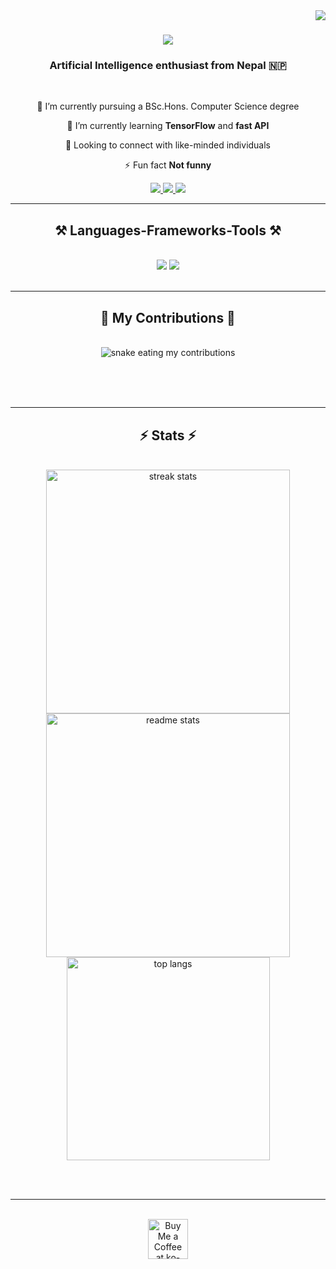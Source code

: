 <img align="right" src="https://visitor-badge.laobi.icu/badge?page_id=Aseeeem-kc.Aseeeem-kc" />

<h1 align="center">
    <img src="https://readme-typing-svg.herokuapp.com/?font=Righteous&size=35&center=true&vCenter=true&width=500&height=70&duration=4000&lines=Hi+There!+👋;+I'm+Aseeeem+kc!;" />
</h1>

<h3 align="center">Artificial Intelligence enthusiast from Nepal 🇳🇵</h3>

<br/>

<div align="center">
 
 🔭 I’m currently pursuing a BSc.Hons. Computer Science degree
 
 🌱 I’m currently learning **TensorFlow** and **fast API**

💬  Looking to connect with like-minded individuals 

⚡ Fun fact **Not funny**

 </div>
 
<div align="center"> 
  <a href="mailto:ashimkc7297@gmail.com">
    <img src="https://img.shields.io/badge/Gmail-333333?style=for-the-badge&logo=gmail&logoColor=red" />
  </a>
  <a href="https://www.linkedin.com/in/ashim-kc-643501231/" target="_blank">
    <img src="https://img.shields.io/badge/LinkedIn-0077B5?style=for-the-badge&logo=linkedin&logoColor=white" target="_blank" />
  </a>
  <a href="(https://github.com/Aseeeem-kc" target="_blank">
     <img src="https://img.shields.io/badge/Portfolio-FF5722?style=for-the-badge&logo=todoist&logoColor=white" target="_blank" /> <!-- sqlite, safari, google-chrome are other good icon options -->
  </a>
</div>

 <hr/>
 
<h2 align="center">⚒️ Languages-Frameworks-Tools ⚒️</h2>
<br/>
<div align="center">
    <img src="https://skillicons.dev/icons?i=html,css,vscode,github,tailwind,git" />
    <img src="https://skillicons.dev/icons?i=python,javascript,java,mysql,fastAPI" /><br>
</div>

<br/>
<hr/>

<div align="center">
  <h2>🐍 My Contributions 🐍</h2>
  <br>
  <img alt="snake eating my contributions" src="https://raw.githubusercontent.com/Aseeeem-kc/Aseeeem-kc/output/github-contribution-grid-snake.svg" />
  
  <br/><br/><br/>
</div>

<hr/>

<h2 align="center">⚡ Stats ⚡</h2>
<br>
<div align=center>
  <img width=390 src="https://github-readme-streak-stats-Aseeeem-kc.vercel.app/?user=Aseeeem-kc&count_private=true&theme=react&border_radius=10" alt="streak stats"/>
  <img width=390 src="https://github-readme-stats-Aseeeem-kc.vercel.app/api?username=Aseeeem-kc&count_private=true&show_icons=true&theme=react&rank_icon=github&border_radius=10" alt="readme stats" />
  <br/>
  <img width=325 align="center" src="https://github-readme-stats-Aseeeem-kc.vercel.app/api/top-langs/?username=Aseeeem-kc&hide=HTML&langs_count=8&layout=compact&theme=react&border_radius=10&size_weight=0.5&count_weight=0.5&exclude_repo=github-readme-stats" alt="top langs" />
</div>

<br/><br/>

<hr/>

<br/>

<div align="center">
<a href='https://ko-fi.com/V7V4RAK9C' target='_blank'><img height='64' style='border:0px;height:64px;' src='https://storage.ko-fi.com/cdn/kofi1.png?v=3' border='0' alt='Buy Me a Coffee at ko-fi.com' /></a>
</div>

<br/>
